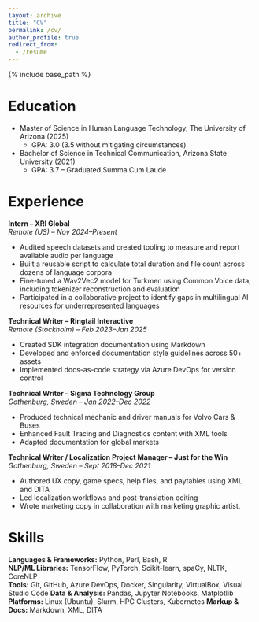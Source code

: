 ```yaml
---
layout: archive
title: "CV"
permalink: /cv/
author_profile: true
redirect_from:
  - /resume
---
```


{% include base_path %}

Education
======
* Master of Science in Human Language Technology, The University of Arizona (2025)  
  * GPA: 3.0 (3.5 without mitigating circumstances)
* Bachelor of Science in Technical Communication, Arizona State University (2021)  
  * GPA: 3.7 – Graduated Summa Cum Laude

Experience
======
**Intern – XRI Global**  
*Remote (US) – Nov 2024–Present*  
- Audited speech datasets and created tooling to measure and report available audio per language
- Built a reusable script to calculate total duration and file count across dozens of language corpora
- Fine-tuned a Wav2Vec2 model for Turkmen using Common Voice data, including tokenizer reconstruction and evaluation
- Participated in a collaborative project to identify gaps in multilingual AI resources for underrepresented languages  

**Technical Writer – Ringtail Interactive**  
*Remote (Stockholm) – Feb 2023–Jan 2025*  
- Created SDK integration documentation using Markdown  
- Developed and enforced documentation style guidelines across 50+ assets  
- Implemented docs-as-code strategy via Azure DevOps for version control  

**Technical Writer – Sigma Technology Group**  
*Gothenburg, Sweden – Jan 2022–Dec 2022*  
- Produced technical mechanic and driver manuals for Volvo Cars & Buses  
- Enhanced Fault Tracing and Diagnostics content with XML tools
- Adapted documentation for global markets

**Technical Writer / Localization Project Manager – Just for the Win**  
*Gothenburg, Sweden – Sept 2018–Dec 2021*  
- Authored UX copy, game specs, help files, and paytables using XML and DITA  
- Led localization workflows and post-translation editing  
- Wrote marketing copy in collaboration with marketing graphic artist.  

Skills
======
**Languages & Frameworks:** Python, Perl, Bash, R  
**NLP/ML Libraries:** TensorFlow, PyTorch, Scikit-learn, spaCy, NLTK, CoreNLP  
**Tools:** Git, GitHub, Azure DevOps, Docker, Singularity, VirtualBox, Visual Studio Code
**Data & Analysis:** Pandas, Jupyter Notebooks, Matplotlib  
**Platforms:** Linux (Ubuntu), Slurm, HPC Clusters, Kubernetes
**Markup & Docs:** Markdown, XML, DITA